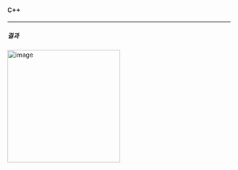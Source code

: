 #### C++

---
##### 결과
<img width="254" alt="image" src="https://github.com/user-attachments/assets/cabaf01a-c714-4f72-acc7-b47c514c1bcd">
